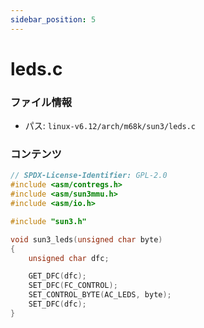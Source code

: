 ```yaml
---
sidebar_position: 5
---
```

# leds.c

### ファイル情報

- パス: `linux-v6.12/arch/m68k/sun3/leds.c`

### コンテンツ

```c
// SPDX-License-Identifier: GPL-2.0
#include <asm/contregs.h>
#include <asm/sun3mmu.h>
#include <asm/io.h>

#include "sun3.h"

void sun3_leds(unsigned char byte)
{
	unsigned char dfc;

	GET_DFC(dfc);
	SET_DFC(FC_CONTROL);
	SET_CONTROL_BYTE(AC_LEDS, byte);
	SET_DFC(dfc);
}

```
